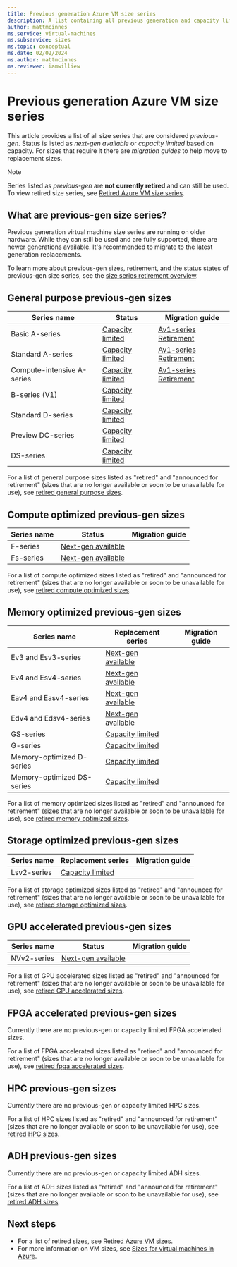 ```yaml
---
title: Previous generation Azure VM size series
description: A list containing all previous generation and capacity limited VM size series.
author: mattmcinnes
ms.service: virtual-machines
ms.subservice: sizes
ms.topic: conceptual
ms.date: 02/02/2024
ms.author: mattmcinnes
ms.reviewer: iamwilliew
---
```


# Previous generation Azure VM size series

This article provides a list of all size series that are considered *previous-gen*. Status is listed as *next-gen available* or *capacity limited* based on capacity. For sizes that require it there are *migration guides* to help move to replacement sizes.

> [!NOTE]
> Series listed as *previous-gen* are **not currently retired** and can still be used. To view retired size series, see [Retired Azure VM size series](./retired-sizes-list.md).

## What are previous-gen size series?
Previous generation virtual machine size series are running on older hardware. While they can still be used and are fully supported, there are newer generations available. It's recommended to migrate to the latest generation replacements.

To learn more about previous-gen sizes, retirement, and the status states of previous-gen size series, see the [size series retirement overview](./retirement-overview.md).

## General purpose previous-gen sizes

|Series name                 | Status                 | Migration guide   |
|----------------------------|------------------------|-------------------|
| Basic A-series             | [Capacity limited](./retirement-overview.md#capacity-limited) | [Av1-series Retirement](./migration-guides/av1-series-retirement.md) |
| Standard A-series          | [Capacity limited](./retirement-overview.md#capacity-limited) | [Av1-series Retirement](./migration-guides/av1-series-retirement.md) |
| Compute-intensive A-series | [Capacity limited](./retirement-overview.md#capacity-limited) | [Av1-series Retirement](./migration-guides/av1-series-retirement.md) |
| B-series (V1)              | [Capacity limited](./retirement-overview.md#capacity-limited) | 
| Standard D-series          | [Capacity limited](./retirement-overview.md#capacity-limited) | 
| Preview DC-series          | [Capacity limited](./retirement-overview.md#capacity-limited) |
| DS-series                  | [Capacity limited](./retirement-overview.md#capacity-limited) |

For a list of general purpose sizes listed as "retired" and "announced for retirement" (sizes that are no longer available or soon to be unavailable for use), see [retired general purpose sizes](./retired-sizes-list.md#general-purpose-retired-sizes).

## Compute optimized previous-gen sizes

|Series name                | Status                  | Migration guide   |
|---------------------------|-------------------------|-------------------|
| F-series                  | [Next-gen available](./retirement-overview.md#next-gen-available) |                   |
| Fs-series                 | [Next-gen available](./retirement-overview.md#next-gen-available) |                   |

For a list of compute optimized sizes listed as "retired" and "announced for retirement" (sizes that are no longer available or soon to be unavailable for use), see [retired compute optimized sizes](./retired-sizes-list.md#compute-optimized-retired-sizes).

## Memory optimized previous-gen sizes

|Series name                | Replacement series      |Migration guide |
|---------------------------|-------------------------|----------------|
| Ev3 and Esv3-series       | [Next-gen available](./retirement-overview.md#next-gen-available)  |                |
| Ev4 and Esv4-series       | [Next-gen available](./retirement-overview.md#next-gen-available)  |                |
| Eav4 and Easv4-series     | [Next-gen available](./retirement-overview.md#next-gen-available)  |                |
| Edv4 and Edsv4-series     | [Next-gen available](./retirement-overview.md#next-gen-available)  |                |
| GS-series                 | [Capacity limited](./retirement-overview.md#capacity-limited)  |                |
| G-series                  | [Capacity limited](./retirement-overview.md#capacity-limited)  |                |
| Memory-optimized D-series | [Capacity limited](./retirement-overview.md#capacity-limited)  |                |
| Memory-optimized DS-series| [Capacity limited](./retirement-overview.md#capacity-limited)  |                |

For a list of memory optimized sizes listed as "retired" and "announced for retirement" (sizes that are no longer available or soon to be unavailable for use), see [retired memory optimized sizes](./retired-sizes-list.md#memory-optimized-retired-sizes).

## Storage optimized previous-gen sizes

|Series name                | Replacement series   | Migration guide|
|---------------------------|----------------------|----------------|
| Lsv2-series               | [Capacity limited](./retirement-overview.md#capacity-limited) |                |

For a list of storage optimized sizes listed as "retired" and "announced for retirement" (sizes that are no longer available or soon to be unavailable for use), see [retired storage optimized sizes](./retired-sizes-list.md#storage-optimized-retired-sizes).

## GPU accelerated previous-gen sizes

|Series name                 | Status                 | Migration guide   |
|----------------------------|------------------------|-------------------|
| NVv2-series                | [Next-gen available](./retirement-overview.md#next-gen-available) |                   |

For a list of GPU accelerated sizes listed as "retired" and "announced for retirement" (sizes that are no longer available or soon to be unavailable for use), see [retired GPU accelerated sizes](./retired-sizes-list.md#gpu-accelerated-retired-sizes).

## FPGA accelerated previous-gen sizes

Currently there are no previous-gen or capacity limited FPGA accelerated sizes.

For a list of FPGA accelerated sizes listed as "retired" and "announced for retirement" (sizes that are no longer available or soon to be unavailable for use), see [retired fpga accelerated sizes](./retired-sizes-list.md#fpga-accelerated-retired-sizes).

## HPC previous-gen sizes

Currently there are no previous-gen or capacity limited HPC sizes.

For a list of HPC sizes listed as "retired" and "announced for retirement" (sizes that are no longer available or soon to be unavailable for use), see [retired HPC sizes](./retired-sizes-list.md#hpc-retired-sizes).

## ADH previous-gen sizes

Currently there are no previous-gen or capacity limited ADH sizes.

For a list of ADH sizes listed as "retired" and "announced for retirement" (sizes that are no longer available or soon to be unavailable for use), see [retired ADH sizes](./retired-sizes-list.md#adh-retired-sizes).

## Next steps
- For a list of retired sizes, see [Retired Azure VM sizes](./retired-sizes-list.md).
- For more information on VM sizes, see [Sizes for virtual machines in Azure](../sizes.md).
